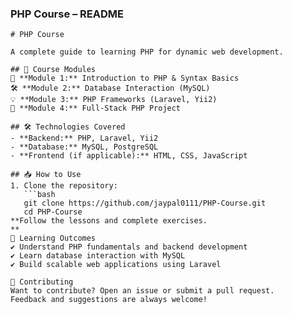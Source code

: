 ### **PHP Course – README**  
```plaintext
# PHP Course

A complete guide to learning PHP for dynamic web development.

## 🚀 Course Modules
📖 **Module 1:** Introduction to PHP & Syntax Basics  
🛠️ **Module 2:** Database Interaction (MySQL)  
💡 **Module 3:** PHP Frameworks (Laravel, Yii2)  
🚀 **Module 4:** Full-Stack PHP Project  

## 🛠️ Technologies Covered
- **Backend:** PHP, Laravel, Yii2  
- **Database:** MySQL, PostgreSQL  
- **Frontend (if applicable):** HTML, CSS, JavaScript  

## 📥 How to Use
1. Clone the repository:  
   ```bash
   git clone https://github.com/jaypal0111/PHP-Course.git
   cd PHP-Course
**Follow the lessons and complete exercises.
**
🎯 Learning Outcomes
✔️ Understand PHP fundamentals and backend development
✔️ Learn database interaction with MySQL
✔️ Build scalable web applications using Laravel

🤝 Contributing
Want to contribute? Open an issue or submit a pull request.
Feedback and suggestions are always welcome!
